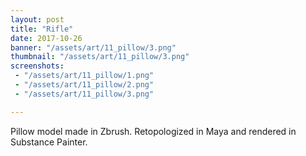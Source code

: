 ```yaml
---
layout: post
title: "Rifle"
date: 2017-10-26
banner: "/assets/art/11_pillow/3.png"
thumbnail: "/assets/art/11_pillow/3.png"
screenshots:
 - "/assets/art/11_pillow/1.png"
 - "/assets/art/11_pillow/2.png"
 - "/assets/art/11_pillow/3.png"

---
```


Pillow model made in Zbrush. Retopologized in Maya and rendered in Substance Painter.
